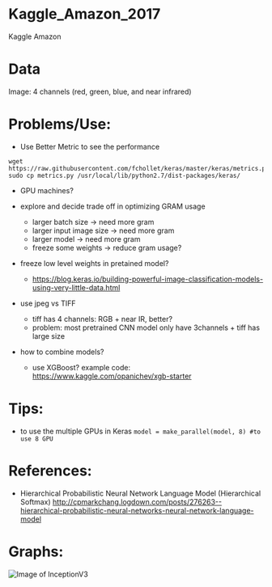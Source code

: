 # Kaggle_Amazon_2017
Kaggle Amazon

# Data

Image: 4 channels (red, green, blue, and near infrared)

# Problems/Use:
- Use Better Metric to see the performance
```
wget https://raw.githubusercontent.com/fchollet/keras/master/keras/metrics.py
sudo cp metrics.py /usr/local/lib/python2.7/dist-packages/keras/
```

- GPU machines?

- explore and decide trade off in optimizing GRAM usage
  - larger batch size -> need more gram
  - larger input image size -> need more gram
  - larger model -> need more gram
  - freeze some weights -> reduce gram usage?

- freeze low level weights in pretained model?
  - https://blog.keras.io/building-powerful-image-classification-models-using-very-little-data.html

- use jpeg vs TIFF
  - tiff has 4 channels: RGB + near IR, better?
  - problem: most pretrained CNN model only have 3channels + tiff has large size

- how to combine models?
  - use XGBoost? example code: https://www.kaggle.com/opanichev/xgb-starter
  
# Tips:

- to use the multiple GPUs in Keras
```model = make_parallel(model, 8) #to use 8 GPU```

# References:
- Hierarchical Probabilistic Neural Network Language Model (Hierarchical Softmax)
http://cpmarkchang.logdown.com/posts/276263--hierarchical-probabilistic-neural-networks-neural-network-language-model

# Graphs:
![Image of InceptionV3](https://media.licdn.com/mpr/mpr/AAEAAQAAAAAAAAzbAAAAJGI1MzE2MDA2LTkxY2EtNDk3OC1hM2RjLWM0YTljNDIxMDQ1Zg.png)
